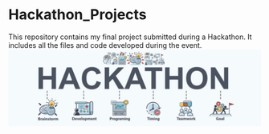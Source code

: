 # Hackathon_Projects
This repository contains my final project submitted during a Hackathon. It includes all the files and code developed during the event.
![Hackathon Banner](./AIT_HACKATHON_FINAL_SUBMISSION/models/hacathon.jpg)
